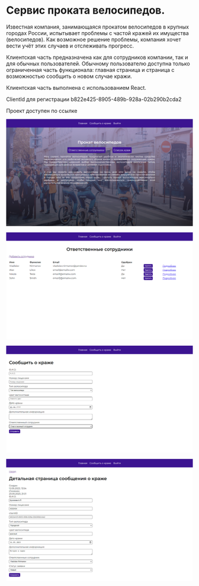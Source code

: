 # Сервис проката велосипедов.

Известная компания, занимающаяся прокатом велосипедов в крупных городах России, испытывает проблемы с частой кражей их имущества (велосипедов). Как возможное решение проблемы, компания хочет вести учёт этих случаев и отслеживать прогресс.

Клиентская часть предназначена как для сотрудников компании, так и для обычных пользователей. Обычному пользователю доступна только ограниченная часть функционала: главная страница и страница с возможностью сообщить о новом случае кражи.

Клиентская часть выполнена c использованием React.

ClientId для регистрации
b822e425-8905-489b-928a-02b290b2cda2

Проект доступен по ссылке

![Image](https://github.com/nirmanov/bycycles-rent/raw/master/pic/4.png)

![Image](https://github.com/nirmanov/bycycles-rent/raw/master/pic/3.png)

![Image](https://github.com/nirmanov/bycycles-rent/raw/master/pic/2.png)

![Image](https://github.com/nirmanov/bycycles-rent/raw/master/pic/1.png)
